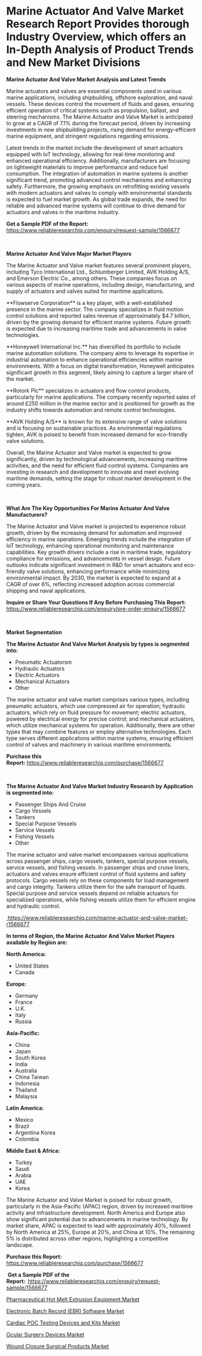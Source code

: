 <p><h1>Marine Actuator And Valve Market Research Report Provides thorough Industry Overview, which offers an In-Depth Analysis of Product Trends and New Market Divisions</h1></p><p><strong>Marine Actuator And Valve Market Analysis and Latest Trends</strong></p>
<p><p>Marine actuators and valves are essential components used in various marine applications, including shipbuilding, offshore exploration, and naval vessels. These devices control the movement of fluids and gases, ensuring efficient operation of critical systems such as propulsion, ballast, and steering mechanisms. The Marine Actuator and Valve Market is anticipated to grow at a CAGR of 7.1% during the forecast period, driven by increasing investments in new shipbuilding projects, rising demand for energy-efficient marine equipment, and stringent regulations regarding emissions.</p><p>Latest trends in the market include the development of smart actuators equipped with IoT technology, allowing for real-time monitoring and enhanced operational efficiency. Additionally, manufacturers are focusing on lightweight materials to improve performance and reduce fuel consumption. The integration of automation in marine systems is another significant trend, promoting advanced control mechanisms and enhancing safety. Furthermore, the growing emphasis on retrofitting existing vessels with modern actuators and valves to comply with environmental standards is expected to fuel market growth. As global trade expands, the need for reliable and advanced marine systems will continue to drive demand for actuators and valves in the maritime industry.</p></p>
<p><strong>Get a Sample PDF of the Report:&nbsp;</strong> <a href="https://www.reliableresearchiq.com/enquiry/request-sample/1566677?utm_campaign=1123&utm_medium=2&utm_source=Github&utm_content=ia&utm_term=22032025&utm_id=marine-actuator-and-valve">https://www.reliableresearchiq.com/enquiry/request-sample/1566677</a></p>
<p>&nbsp;</p>
<p><strong>Marine Actuator And Valve Major Market Players</strong></p>
<p><p>The Marine Actuator and Valve market features several prominent players, including Tyco International Ltd., Schlumberger Limited, AVK Holding A/S, and Emerson Electric Co., among others. These companies focus on various aspects of marine operations, including design, manufacturing, and supply of actuators and valves suited for maritime applications.</p><p>**Flowserve Corporation** is a key player, with a well-established presence in the marine sector. The company specializes in fluid motion control solutions and reported sales revenue of approximately $4.7 billion, driven by the growing demand for efficient marine systems. Future growth is expected due to increasing maritime trade and advancements in valve technologies.</p><p>**Honeywell International Inc.** has diversified its portfolio to include marine automation solutions. The company aims to leverage its expertise in industrial automation to enhance operational efficiencies within marine environments. With a focus on digital transformation, Honeywell anticipates significant growth in this segment, likely aiming to capture a larger share of the market.</p><p>**Rotork Plc** specializes in actuators and flow control products, particularly for marine applications. The company recently reported sales of around £250 million in the marine sector and is positioned for growth as the industry shifts towards automation and remote control technologies.</p><p>**AVK Holding A/S** is known for its extensive range of valve solutions and is focusing on sustainable practices. As environmental regulations tighten, AVK is poised to benefit from increased demand for eco-friendly valve solutions.</p><p>Overall, the Marine Actuator and Valve market is expected to grow significantly, driven by technological advancements, increasing maritime activities, and the need for efficient fluid control systems. Companies are investing in research and development to innovate and meet evolving maritime demands, setting the stage for robust market development in the coming years.</p></p>
<p>&nbsp;</p>
<p><strong>What Are The Key Opportunities For Marine Actuator And Valve Manufacturers?</strong></p>
<p><p>The Marine Actuator and Valve market is projected to experience robust growth, driven by the increasing demand for automation and improved efficiency in marine operations. Emerging trends include the integration of IoT technology, enhancing operational monitoring and maintenance capabilities. Key growth drivers include a rise in maritime trade, regulatory compliance for emissions, and advancements in vessel design. Future outlooks indicate significant investment in R&D for smart actuators and eco-friendly valve solutions, enhancing performance while minimizing environmental impact. By 2030, the market is expected to expand at a CAGR of over 6%, reflecting increased adoption across commercial shipping and naval applications.</p></p>
<p><strong>Inquire or Share Your Questions If Any Before Purchasing This Report:</strong> <a href="https://www.reliableresearchiq.com/enquiry/pre-order-enquiry/1566677?utm_campaign=1123&utm_medium=2&utm_source=Github&utm_content=ia&utm_term=22032025&utm_id=marine-actuator-and-valve">https://www.reliableresearchiq.com/enquiry/pre-order-enquiry/1566677</a></p>
<p>&nbsp;</p>
<p><strong>Market Segmentation</strong></p>
<p><strong>The Marine Actuator And Valve Market Analysis by types is segmented into:</strong></p>
<p><ul><li>Pneumatic Actuatorsm</li><li>Hydraulic Actuators</li><li>Electric Actuators</li><li>Mechanical Actuators</li><li>Other</li></ul></p>
<p><p>The marine actuator and valve market comprises various types, including pneumatic actuators, which use compressed air for operation; hydraulic actuators, which rely on fluid pressure for movement; electric actuators, powered by electrical energy for precise control; and mechanical actuators, which utilize mechanical systems for operation. Additionally, there are other types that may combine features or employ alternative technologies. Each type serves different applications within marine systems, ensuring efficient control of valves and machinery in various maritime environments.</p></p>
<p><strong>Purchase this Report:&nbsp;</strong><a href="https://www.reliableresearchiq.com/purchase/1566677?utm_campaign=1123&utm_medium=2&utm_source=Github&utm_content=ia&utm_term=22032025&utm_id=marine-actuator-and-valve">https://www.reliableresearchiq.com/purchase/1566677</a></p>
<p>&nbsp;</p>
<p><strong>The Marine Actuator And Valve Market Industry Research by Application is segmented into:</strong></p>
<p><ul><li>Passenger Ships And Cruise</li><li>Cargo Vessels</li><li>Tankers</li><li>Special Purpose Vessels</li><li>Service Vessels</li><li>Fishing Vessels</li><li>Other</li></ul></p>
<p><p>The marine actuator and valve market encompasses various applications across passenger ships, cargo vessels, tankers, special purpose vessels, service vessels, and fishing vessels. In passenger ships and cruise liners, actuators and valves ensure efficient control of fluid systems and safety protocols. Cargo vessels rely on these components for load management and cargo integrity. Tankers utilize them for the safe transport of liquids. Special purpose and service vessels depend on reliable actuators for specialized operations, while fishing vessels utilize them for efficient engine and hydraulic control.</p></p>
<p><a href="https://www.reliableresearchiq.com/marine-actuator-and-valve-market-r1566677?utm_campaign=1123&utm_medium=2&utm_source=Github&utm_content=ia&utm_term=22032025&utm_id=marine-actuator-and-valve">&nbsp;https://www.reliableresearchiq.com/marine-actuator-and-valve-market-r1566677</a></p>
<p><strong>In terms of Region, the Marine Actuator And Valve Market Players available by Region are:</strong></p>
<p>
    <p> <strong> North America: </strong>
        <ul>
            <li>United States</li>
            <li>Canada</li>
        </ul>
        </p> 
    <p> <strong> Europe: </strong>
        <ul>
            <li>Germany</li>
            <li>France</li>
            <li>U.K.</li>
            <li>Italy</li>
            <li>Russia</li>
        </ul>
        </p> 
    <p> <strong> Asia-Pacific: </strong>
        <ul>
            <li>China</li>
            <li>Japan</li>
            <li>South Korea</li>
            <li>India</li>
            <li>Australia</li>
            <li>China Taiwan</li>
            <li>Indonesia</li>
            <li>Thailand</li>
            <li>Malaysia</li>
        </ul>
        </p> 
    <p> <strong> Latin America: </strong>
        <ul>
            <li>Mexico</li>
            <li>Brazil</li>
            <li>Argentina Korea</li>
            <li>Colombia</li>
        </ul>
        </p> 
    <p> <strong> Middle East & Africa: </strong>
        <ul>
            <li>Turkey</li>
            <li>Saudi</li>
            <li>Arabia</li>
            <li>UAE</li>
            <li>Korea</li>
        </ul>
    </p>
    </p>
<p><p>The Marine Actuator and Valve Market is poised for robust growth, particularly in the Asia-Pacific (APAC) region, driven by increased maritime activity and infrastructure development. North America and Europe also show significant potential due to advancements in marine technology. By market share, APAC is expected to lead with approximately 40%, followed by North America at 25%, Europe at 20%, and China at 10%. The remaining 5% is distributed across other regions, highlighting a competitive landscape.</p></p>
<p><strong>Purchase this Report: </strong><a href="https://www.reliableresearchiq.com/purchase/1566677?utm_campaign=1123&utm_medium=2&utm_source=Github&utm_content=ia&utm_term=22032025&utm_id=marine-actuator-and-valve">https://www.reliableresearchiq.com/purchase/1566677</a></p>
<p>&nbsp;<strong>Get a Sample PDF of the Report:&nbsp;&nbsp;</strong><a href="https://www.reliableresearchiq.com/enquiry/request-sample/1566677?utm_campaign=1123&utm_medium=2&utm_source=Github&utm_content=ia&utm_term=22032025&utm_id=marine-actuator-and-valve">https://www.reliableresearchiq.com/enquiry/request-sample/1566677</a></p>
<p><strong></strong></p>
<p><p><a href="https://github.com/sentoljinqiu/Market-Research-Report-List-1/blob/main/pharmaceutical-hot-melt-extrusion-equipment-market.md?utm_campaign=1123&utm_medium=2&utm_source=Github&utm_content=ia&utm_term=22032025&utm_id=marine-actuator-and-valve">Pharmaceutical Hot Melt Extrusion Equipment Market</a></p><p><a href="https://github.com/vandelmanize/Market-Research-Report-List-1/blob/main/electronic-batch-record-ebr-software-market.md?utm_campaign=1123&utm_medium=2&utm_source=Github&utm_content=ia&utm_term=22032025&utm_id=marine-actuator-and-valve">Electronic Batch Record (EBR) Software Market</a></p><p><a href="https://github.com/saribuissawi/Market-Research-Report-List-1/blob/main/cardiac-poc-testing-devices-and-kits-market.md?utm_campaign=1123&utm_medium=2&utm_source=Github&utm_content=ia&utm_term=22032025&utm_id=marine-actuator-and-valve">Cardiac POC Testing Devices and Kits Market</a></p><p><a href="https://github.com/foddekampo/Market-Research-Report-List-1/blob/main/ocular-surgery-devices-market.md?utm_campaign=1123&utm_medium=2&utm_source=Github&utm_content=ia&utm_term=22032025&utm_id=marine-actuator-and-valve">Ocular Surgery Devices Market</a></p><p><a href="https://github.com/furnoirons9e/Market-Research-Report-List-1/blob/main/wound-closure-surgical-products-market.md?utm_campaign=1123&utm_medium=2&utm_source=Github&utm_content=ia&utm_term=22032025&utm_id=marine-actuator-and-valve">Wound Closure Surgical Products Market</a></p></p>